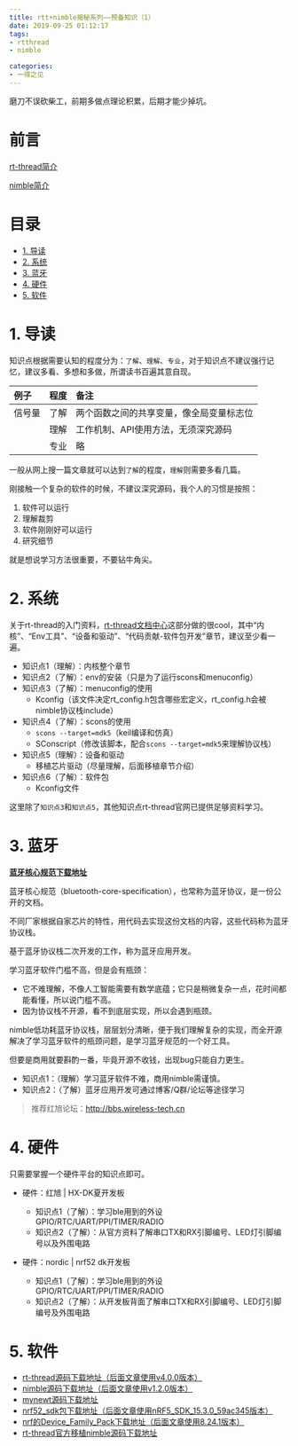 ```yaml
---
title: rtt+nimble揭秘系列——预备知识（1）
date: 2019-09-25 01:12:17
tags:
- rtthread
- nimble

categories:
- 一得之见
---
```



磨刀不误砍柴工，前期多做点理论积累，后期才能少掉坑。
<!-- more --> 

前言
===

[rt-thread简介](https://www.rt-thread.org/document/site/tutorial/quick-start/introduction/introduction/)

[nimble简介](http://mynewt.apache.org/latest/network/index.html)

目录
===
<!-- TOC -->

- [1. 导读](#1-导读)
- [2. 系统](#2-系统)
- [3. 蓝牙](#3-蓝牙)
- [4. 硬件](#4-硬件)
- [5. 软件](#5-软件)

<!-- /TOC -->

# 1. 导读

知识点根据需要认知的程度分为：`了解`、`理解`、`专业`，对于知识点不建议强行记忆，建议多看、多想和多做，所谓读书百遍其意自现。

| **例子** | **程度**  | **备注** |
| :-- | :--: | :-- |
| 信号量 | 了解 | 两个函数之间的共享变量，像全局变量标志位 | 
|         | 理解 | 工作机制、API使用方法，无须深究源码 |
|         | 专业 | 略 

一般从网上搜一篇文章就可以达到`了解`的程度，`理解`则需要多看几篇。

刚接触一个复杂的软件的时候，不建议深究源码，我个人的习惯是按照：

1. 软件可以运行
2. 理解裁剪
3. 软件刚刚好可以运行
4. 研究细节

就是想说学习方法很重要，不要钻牛角尖。

# 2. 系统

关于rt-thread的入门资料，[rt-thread文档中心](https://www.rt-thread.org/document/site/)这部分做的很cool，其中“内核”、“Env工具”、“设备和驱动”、“代码贡献-软件包开发”章节，建议至少看一遍。

- 知识点1（理解）：内核整个章节
- 知识点2（了解）：env的安装（只是为了运行scons和menuconfig）
- 知识点3（了解）：menuconfig的使用
    - Kconfig（该文件决定rt_config.h包含哪些宏定义，rt_config.h会被nimble协议栈include）
- 知识点4（了解）：scons的使用
    - `scons --target=mdk5`（keil编译和仿真）
    - SConscript（修改该脚本，配合`scons --target=mdk5`来理解协议栈）
- 知识点5（理解）：设备和驱动
    - 移植芯片驱动（尽量理解，后面移植章节介绍）
- 知识点6（了解）：软件包
    - Kconfig文件

这里除了`知识点3`和`知识点5`，其他知识点rt-thread官网已提供足够资料学习。


# 3. 蓝牙

[**蓝牙核心规范下载地址**](https://www.bluetooth.com/specifications/bluetooth-core-specification/)

蓝牙核心规范（bluetooth-core-specification），也常称为蓝牙协议，是一份公开的文档。

不同厂家根据自家芯片的特性，用代码去实现这份文档的内容，这些代码称为蓝牙协议栈。

基于蓝牙协议栈二次开发的工作，称为蓝牙应用开发。

学习蓝牙软件门槛不高，但是会有瓶颈：
- 它不难理解，不像人工智能需要有数学底蕴；它只是稍微复杂一点，花时间都能看懂，所以说门槛不高。
- 因为协议栈不开源，看不到底层实现，所以会遇到瓶颈。

nimble低功耗蓝牙协议栈，层层划分清晰，便于我们理解复杂的实现，而全开源解决了学习蓝牙软件的瓶颈问题，是学习蓝牙规范的一个好工具。

但要是商用就要斟酌一番，毕竟开源不收钱，出现bug只能自力更生。

- 知识点1：（理解）学习蓝牙软件不难，商用nimble需谨慎。
- 知识点2：（了解）蓝牙应用开发可通过博客/Q群/论坛等途径学习

> 推荐红旭论坛：http://bbs.wireless-tech.cn

# 4. 硬件

只需要掌握一个硬件平台的知识点即可。

- 硬件：红旭 | HX-DK夏开发板

    - 知识点1（了解）：学习ble用到的外设GPIO/RTC/UART/PPI/TIMER/RADIO
    - 知识点2（了解）：从官方资料了解串口TX和RX引脚编号、LED灯引脚编号以及外围电路  

- 硬件：nordic | nrf52 dk开发板

    - 知识点1（了解）：学习ble用到的外设GPIO/RTC/UART/PPI/TIMER/RADIO
    - 知识点2（了解）：从开发板背面了解串口TX和RX引脚编号、LED灯引脚编号及外围电路

# 5. 软件

- [rt-thread源码下载地址（后面文章使用v4.0.0版本）](https://www.rt-thread.org/page/download.html)
- [nimble源码下载地址（后面文章使用v1.2.0版本）](http://mynewt.apache.org/download/)
- [mynewt源码下载地址](http://mynewt.apache.org/download/)
- [nrf52_sdk包下载地址（后面文章使用nRF5_SDK_15.3.0_59ac345版本）](https://www.nordicsemi.com/Software-and-Tools/Software/nRF5-SDK)
- [nrf的Device_Family_Pack下载地址（后面文章使用8.24.1版本）](http://www.keil.com/dd2/Pack/#/third-party-download-dialog)
- [rt-thread官方移植nimble源码下载地址](https://github.com/Zero-Free/nrf52832-nimble)
